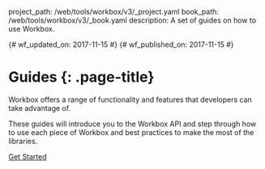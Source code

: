 project_path: /web/tools/workbox/v3/_project.yaml
book_path: /web/tools/workbox/v3/_book.yaml
description: A set of guides on how to use Workbox.

{# wf_updated_on: 2017-11-15 #}
{# wf_published_on: 2017-11-15 #}

# Guides {: .page-title}

Workbox offers a range of functionality and features that developers can
take advantage of.

These guides will introduce you to the Workbox API and step through
how to use each piece of Workbox and best practices to make the most
of the libraries.

<a href="./get-started" class="button">Get Started</a>
